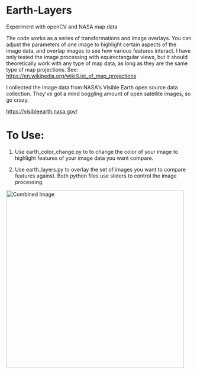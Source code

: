 # Earth-Layers
Experiment with openCV and NASA map data 

The code works as a series of transformations and image overlays. You can adjust the parameters of one image to highlight certain aspects of the image data, and overlap images to see how various features interact. I have only tested the image processing with equirectangular views, but it should theoretically work with any type of map data, as long as they are the same type of map projections. See: https://en.wikipedia.org/wiki/List_of_map_projections

I collected the image data from NASA's Visible Earth open source data collection. They've got a mind boggling amount of open satellite images, so go crazy. 

https://visibleearth.nasa.gov/

# To Use: 
1) Use earth_color_change.py to to change the color of your image to highlight features of your image data you want compare. 

2) Use earth_layers.py to overlay the set of images you want to compare features against. Both python files use sliders to control the image processing. 

<img src="https://raw.githubusercontent.com/momonala/imaging_and_vision/master/earth_layers/earth_layers2.jpg" width="480" alt="Combined Image" />

